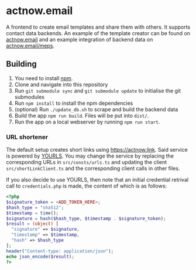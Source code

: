 # actnow.email

A frontend to create email templates and share them with others.
It supports contact data backends.
An example of the template creator can be found on [actnow.email](actnow.email)
and an example integration of backend data on [actnow.email/meps](actnow.email/meps).

## Building

1. You need to install [npm](https://docs.npmjs.com/cli/v7/configuring-npm/install).
2. Clone and navigate into this repository
3. Run `git submodule sync` and `git submodule update` to initialise the git submodules
4. Run `npm install` to install the npm dependencies
5. (optional) Run `./update_db.sh` to scrape and build the backend data
6. Build the app `npm run build`. Files will be put into `dist/`.
7. Run the app on a local webserver by running `npm run start`.

### URL shortener

The default setup creates short links using https://actnow.link.
Said service is powered by [YOURLS](https://yourls.org/).
You may change the service by replacing the corresponding URLs in `src/consts/urls.ts`
and updating the client `src/shortLinkClient.ts` and the corresponding client calls in other files.

If you also decide to use YOURLS, then note that an initial credential retrival call to
`credentials.php` is made,
the content of which is as follows:
```php
<?php
$signature_token = <ADD_TOKEN_HERE>;
$hash_type = "sha512";
$timestamp = time();
$signature = hash($hash_type, $timestamp . $signature_token);
$result = (object) [
  "signature" => $signature,
  "timestamp" => $timestamp,
  "hash" => $hash_type
];
header("Content-type: application/json");
echo json_encode($result);
?>
```
